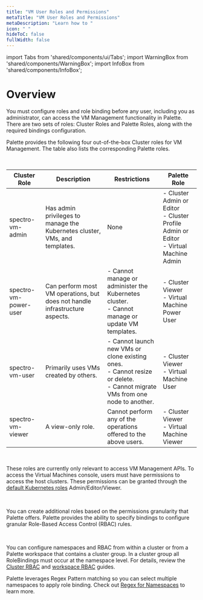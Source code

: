 ```yaml
---
title: "VM User Roles and Permissions"
metaTitle: "VM User Roles and Permissions"
metaDescription: "Learn how to "
icon: " "
hideToC: false
fullWidth: false
---
```


import Tabs from 'shared/components/ui/Tabs';
import WarningBox from 'shared/components/WarningBox';
import InfoBox from 'shared/components/InfoBox';


# Overview

You must configure roles and role binding before any user, including you as administrator, can access the VM Management functionality in Palette. There are two sets of roles: Cluster Roles and Palette Roles, along with the required bindings configuration.

Palette provides the following four out-of-the-box Cluster roles for VM Management. The table also lists the corresponding Palette roles. 

<br />

| Cluster Role  | Description | Restrictions | Palette Role |
|-----------|-------------|-----------|-----------|
| spectro-vm-admin | Has admin privileges to manage the Kubernetes cluster, VMs, and templates.| None | - Cluster Admin or Editor<br/>- Cluster Profile Admin or Editor<br />- Virtual Machine Admin
| spectro-vm-power-user | Can perform most VM operations, but does not handle infrastructure aspects. | - Cannot manage or administer the Kubernetes cluster.<br />- Cannot manage or update VM templates. | - Cluster Viewer<br />- Virtual Machine Power User |
| spectro-vm-user | Primarily uses VMs created by others. | - Cannot launch new VMs or clone existing ones.<br />- Cannot resize or delete.<br />- Cannot migrate VMs from one node to another. | - Cluster Viewer<br />- Virtual Machine User 
| spectro-vm-viewer | A view-only role. | Cannot perform any of the operations offered to the above users.| - Cluster Viewer<br />- Virtual Machine Viewer


<br />

<WarningBox>

These roles are currently only relevant to access VM Management APIs. To access the Virtual Machines console, users must have permissions to access the host clusters. These permissions can be granted through the [default Kubernetes roles](https://kubernetes.io/docs/reference/access-authn-authz/rbac/#default-roles-and-role-bindings) Admin/Editor/Viewer.

</WarningBox>

<br />

You can create additional roles based on the permissions granularity that Palette offers. Palette provides the ability to specify bindings to configure granular Role-Based Access Control (RBAC) rules.

<br />


You can configure namespaces and RBAC from within a cluster or from a Palette workspace that contains a cluster group. In a cluster group all RoleBindings must occur at the namespace level. For details, review the [Cluster RBAC](/clusters/cluster-management/cluster-rbac/) and [workspace RBAC](/workspace/#rolebasedaccesscontrol(rbac)) guides.  

Palette leverages Regex Pattern matching so you can select multiple namespaces to apply role binding. Check out [Regex for Namespaces](/workspace/workload-features) to learn more.







